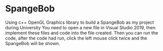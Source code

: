 # SpangeBob
Using c++ OpenGL Graphics library to build a SpangeBob as my project during University
You need to open a new file in Visual Studio 2019, then implement these files and code into the file created. Then you can run the code, 
after the code had run, click the left mouse click twice and the SpangeBob will be shown.
